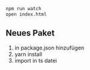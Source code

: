 ```bash
npm run watch
open index.html 
```


## Neues Paket
1. in package.json hinzufügen
2. yarn install
3. import in ts datei
